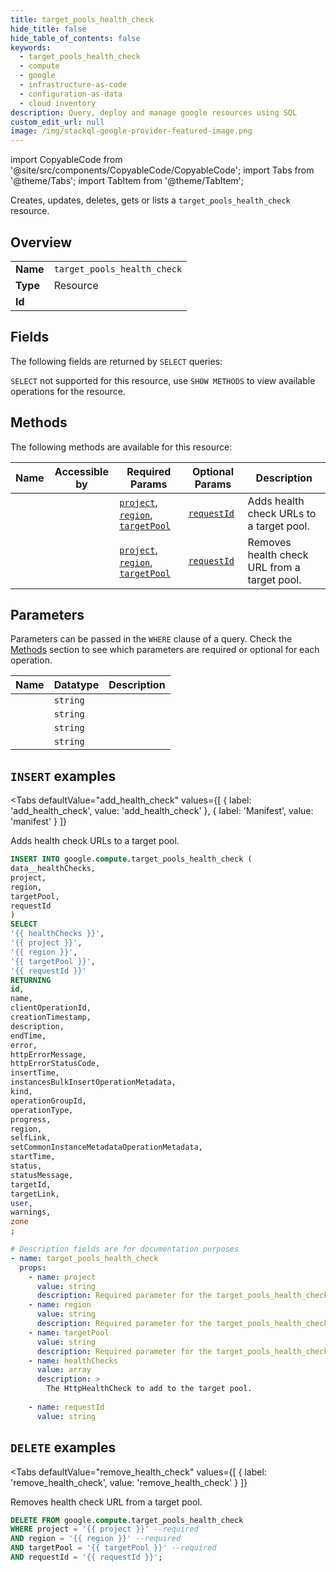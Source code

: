 ```yaml
--- 
title: target_pools_health_check
hide_title: false
hide_table_of_contents: false
keywords:
  - target_pools_health_check
  - compute
  - google
  - infrastructure-as-code
  - configuration-as-data
  - cloud inventory
description: Query, deploy and manage google resources using SQL
custom_edit_url: null
image: /img/stackql-google-provider-featured-image.png
---
```


import CopyableCode from '@site/src/components/CopyableCode/CopyableCode';
import Tabs from '@theme/Tabs';
import TabItem from '@theme/TabItem';

Creates, updates, deletes, gets or lists a <code>target_pools_health_check</code> resource.

## Overview
<table><tbody>
<tr><td><b>Name</b></td><td><code>target_pools_health_check</code></td></tr>
<tr><td><b>Type</b></td><td>Resource</td></tr>
<tr><td><b>Id</b></td><td><CopyableCode code="google.compute.target_pools_health_check" /></td></tr>
</tbody></table>

## Fields

The following fields are returned by `SELECT` queries:

`SELECT` not supported for this resource, use `SHOW METHODS` to view available operations for the resource.


## Methods

The following methods are available for this resource:

<table>
<thead>
    <tr>
    <th>Name</th>
    <th>Accessible by</th>
    <th>Required Params</th>
    <th>Optional Params</th>
    <th>Description</th>
    </tr>
</thead>
<tbody>
<tr>
    <td><a href="#add_health_check"><CopyableCode code="add_health_check" /></a></td>
    <td><CopyableCode code="insert" /></td>
    <td><a href="#parameter-project"><code>project</code></a>, <a href="#parameter-region"><code>region</code></a>, <a href="#parameter-targetPool"><code>targetPool</code></a></td>
    <td><a href="#parameter-requestId"><code>requestId</code></a></td>
    <td>Adds health check URLs to a target pool.</td>
</tr>
<tr>
    <td><a href="#remove_health_check"><CopyableCode code="remove_health_check" /></a></td>
    <td><CopyableCode code="delete" /></td>
    <td><a href="#parameter-project"><code>project</code></a>, <a href="#parameter-region"><code>region</code></a>, <a href="#parameter-targetPool"><code>targetPool</code></a></td>
    <td><a href="#parameter-requestId"><code>requestId</code></a></td>
    <td>Removes health check URL from a target pool.</td>
</tr>
</tbody>
</table>

## Parameters

Parameters can be passed in the `WHERE` clause of a query. Check the [Methods](#methods) section to see which parameters are required or optional for each operation.

<table>
<thead>
    <tr>
    <th>Name</th>
    <th>Datatype</th>
    <th>Description</th>
    </tr>
</thead>
<tbody>
<tr id="parameter-project">
    <td><CopyableCode code="project" /></td>
    <td><code>string</code></td>
    <td></td>
</tr>
<tr id="parameter-region">
    <td><CopyableCode code="region" /></td>
    <td><code>string</code></td>
    <td></td>
</tr>
<tr id="parameter-targetPool">
    <td><CopyableCode code="targetPool" /></td>
    <td><code>string</code></td>
    <td></td>
</tr>
<tr id="parameter-requestId">
    <td><CopyableCode code="requestId" /></td>
    <td><code>string</code></td>
    <td></td>
</tr>
</tbody>
</table>

## `INSERT` examples

<Tabs
    defaultValue="add_health_check"
    values={[
        { label: 'add_health_check', value: 'add_health_check' },
        { label: 'Manifest', value: 'manifest' }
    ]}
>
<TabItem value="add_health_check">

Adds health check URLs to a target pool.

```sql
INSERT INTO google.compute.target_pools_health_check (
data__healthChecks,
project,
region,
targetPool,
requestId
)
SELECT 
'{{ healthChecks }}',
'{{ project }}',
'{{ region }}',
'{{ targetPool }}',
'{{ requestId }}'
RETURNING
id,
name,
clientOperationId,
creationTimestamp,
description,
endTime,
error,
httpErrorMessage,
httpErrorStatusCode,
insertTime,
instancesBulkInsertOperationMetadata,
kind,
operationGroupId,
operationType,
progress,
region,
selfLink,
setCommonInstanceMetadataOperationMetadata,
startTime,
status,
statusMessage,
targetId,
targetLink,
user,
warnings,
zone
;
```
</TabItem>
<TabItem value="manifest">

```yaml
# Description fields are for documentation purposes
- name: target_pools_health_check
  props:
    - name: project
      value: string
      description: Required parameter for the target_pools_health_check resource.
    - name: region
      value: string
      description: Required parameter for the target_pools_health_check resource.
    - name: targetPool
      value: string
      description: Required parameter for the target_pools_health_check resource.
    - name: healthChecks
      value: array
      description: >
        The HttpHealthCheck to add to the target pool.
        
    - name: requestId
      value: string
```
</TabItem>
</Tabs>


## `DELETE` examples

<Tabs
    defaultValue="remove_health_check"
    values={[
        { label: 'remove_health_check', value: 'remove_health_check' }
    ]}
>
<TabItem value="remove_health_check">

Removes health check URL from a target pool.

```sql
DELETE FROM google.compute.target_pools_health_check
WHERE project = '{{ project }}' --required
AND region = '{{ region }}' --required
AND targetPool = '{{ targetPool }}' --required
AND requestId = '{{ requestId }}';
```
</TabItem>
</Tabs>
